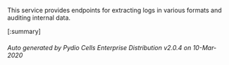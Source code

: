 






This service provides endpoints for extracting logs in various formats and auditing internal data.

[:summary]

###### Auto generated by Pydio Cells Enterprise Distribution v2.0.4 on 10-Mar-2020
